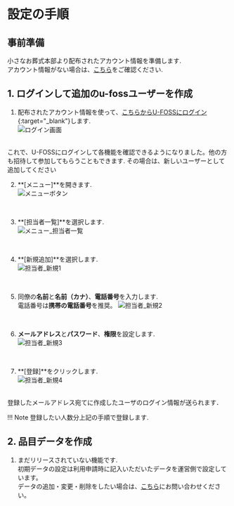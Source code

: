 # 設定の手順

## 事前準備
小さなお葬式本部より配布されたアカウント情報を準備します.  
アカウント情報がない場合は、[こちら](/shinnsei/)をご確認ください.

## 1. ログインして追加のu-fossユーザーを作成  

1. 配布されたアカウント情報を使って、[こちらからU-FOSSにログイン](https://staging.u-foss.jp/){:target="_blank"}します.  
 ![ログイン画面](../asset/image/setting/login.png)
<br>
これで、U-FOSSにログインして各機能を確認できるようになりました。他の方も招待して参加してもらうこともできます. その場合は、新しいユーザーとして追加してください  
<br>


2. **[メニュー]**を開きます.  
 ![メニューボタン](../asset/image/setting/menu_button.png)
<br>


3. **[担当者一覧]**を選択します.  
 ![メニュー_担当者一覧](../asset/image/setting/menu_select_staff.png)
<br>


4. **[新規追加]**を選択します.  
 ![担当者_新規1](../asset/image/setting/tantousha_insert1.png)
<br>
  

5. 同僚の**名前**と**名前（カナ）**、**電話番号**を入力します.   
電話番号は**携帯の電話番号**を推奨。 
 ![担当者_新規2](../asset/image/setting/tantousha_insert2.png)
<br>
  

6. **メールアドレス**と**パスワード**、**権限**を設定します.  
 ![担当者_新規3](../asset/image/setting/tantousha_insert3.png)
<br>
  

7. **[登録]**をクリックします.  
 ![担当者_新規4](../asset/image/setting/tantousha_insert4.png)
<br>
登録したメールアドレス宛てに作成したユーザのログイン情報が送られます．  
<br>

!!! Note
    登録したい人数分上記の手順で登録します.
　　

## 2. 品目データを作成
  
1. まだリリースされていない機能です.   
初期データの設定は利用申請時に記入いただいたデータを運営側で設定しています。   
データの追加・変更・削除をしたい場合は、[こちら](/contact/)にお問い合わせください。